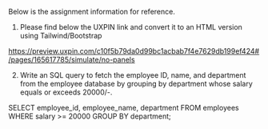 Below is the assignment information for reference.

1) Please find below the UXPIN link and convert it to an HTML version using Tailwind/Bootstrap

https://preview.uxpin.com/c10f5b79da0d99bc1acbab7f4e7629db199ef424#/pages/165617785/simulate/no-panels

2) Write an SQL query to fetch the employee ID, name, and department from the employee database by grouping by department whose salary equals or exceeds 20000/-.

SELECT employee_id, employee_name, department
FROM employees
WHERE salary >= 20000
GROUP BY department;


